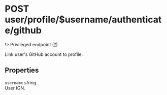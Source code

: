 # <span class="badge badge-light">POST</span> <span class="badge badge-light">user/profile/$username/authenticate/github</span>

!> Privileged endpoint ([?](privileged.md))

Link user's GitHub account to profile.

## Properties

`username` *string*  
User IGN.

